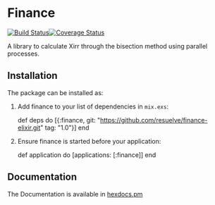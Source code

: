 # Finance
[![Build Status](https://travis-ci.org/tubedude/finance-elixir.svg?branch=master)](https://travis-ci.org/tubedude/finance-elixir)[![Coverage Status](https://coveralls.io/repos/github/tubedude/finance-elixir/badge.svg?branch=master)](https://coveralls.io/github/tubedude/finance-elixir?branch=master)

A library to calculate Xirr through the bisection method using parallel processes.

## Installation

The package can be installed as:

  1. Add finance to your list of dependencies in `mix.exs`:

        def deps do
          [{:finance, git: "https://github.com/resuelve/finance-elixir.git"
            tag: "1.0"}]
        end

  2. Ensure finance is started before your application:

        def application do
          [applications: [:finance]]
        end

## Documentation

 The Documentation is available in [hexdocs.pm](http://hexdocs.pm/finance/0.0.1/extra-api-reference.html)
